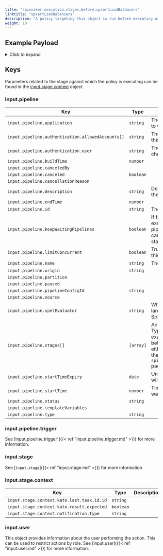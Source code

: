 ```yaml
---
title: "spinnaker.execution.stages.before.upsertLoadBalancers"
linktitle: "upsertLoadBalancers"
description: "A policy targeting this object is run before executing each task in a Create Load Balancers stage."
weight: 10
---
```

## Example Payload

<details><summary>Click to expand</summary>

```json
{
  "input": {
    "pipeline": {
      "application": "test",
      "authentication": {
        "allowedAccounts": [
          "spinnaker",
          "staging",
          "staging-ecs"
        ],
        "user": "myUserName"
      },
      "buildTime": 1620926703486,
      "canceled": false,
      "canceledBy": null,
      "cancellationReason": null,
      "description": null,
      "endTime": 1620926705283,
      "id": "01F5KC59TRGWKCP31C4N51CDSB",
      "initialConfig": {},
      "keepWaitingPipelines": false,
      "limitConcurrent": true,
      "name": "test",
      "notifications": [],
      "origin": "api",
      "partition": null,
      "paused": null,
      "pipelineConfigId": "6a4cff2e-8265-4584-8993-2da2eb6254f5",
      "source": null,
      "spelEvaluator": "v4",
      "stages": [],
      "startTime": 1620926703525,
      "startTimeExpiry": null,
      "status": "TERMINAL",
      "systemNotifications": [],
      "templateVariables": null,
      "trigger": {
        "artifacts": [
          {
            "artifactAccount": "myUserName",
            "customKind": false,
            "location": null,
            "metadata": {
              "id": "d14e7e5b-247c-455d-8260-9e9b0a3ae936"
            },
            "name": "manifests/deploy-spinnaker.yaml",
            "provenance": null,
            "reference": "Https://api.github.com/repos/myUserName/hostname/contents/manifests/deploy-spinnaker.yaml",
            "type": "github/file",
            "uuid": null,
            "version": "master"
          }
        ],
        "correlationId": null,
        "isDryRun": false,
        "isRebake": false,
        "isStrategy": false,
        "notifications": [],
        "other": {
          "artifacts": [
            {
              "artifactAccount": "myUserName",
              "customKind": false,
              "metadata": {
                "id": "d14e7e5b-247c-455d-8260-9e9b0a3ae936"
              },
              "name": "manifests/deploy-spinnaker.yaml",
              "reference": "Https://api.github.com/repos/myUserName/hostname/contents/manifests/deploy-spinnaker.yaml",
              "type": "github/file",
              "version": "master"
            }
          ],
          "dryRun": false,
          "enabled": false,
          "eventId": "c1090782-f485-490e-a2d7-31763b3bd4d8",
          "executionId": "01F5KC59TRGWKCP31C4N51CDSB",
          "expectedArtifacts": [
            {
              "boundArtifact": {
                "artifactAccount": "myUserName",
                "customKind": false,
                "metadata": {
                  "id": "d14e7e5b-247c-455d-8260-9e9b0a3ae936"
                },
                "name": "manifests/deploy-spinnaker.yaml",
                "reference": "Https://api.github.com/repos/myUserName/hostname/contents/manifests/deploy-spinnaker.yaml",
                "type": "github/file",
                "version": "master"
              },
              "defaultArtifact": {
                "artifactAccount": "myUserName",
                "customKind": false,
                "metadata": {
                  "id": "d14e7e5b-247c-455d-8260-9e9b0a3ae936"
                },
                "name": "manifests/deploy-spinnaker.yaml",
                "reference": "Https://api.github.com/repos/myUserName/hostname/contents/manifests/deploy-spinnaker.yaml",
                "type": "github/file",
                "version": "master"
              },
              "id": "05ad020e-73a6-49f2-9988-2073831219e9",
              "matchArtifact": {
                "artifactAccount": "myUserName",
                "customKind": true,
                "metadata": {
                  "id": "f7a9b229-0a23-42ab-82de-9990d77084df"
                },
                "name": "manifests/deploy-spinnaker.yaml",
                "type": "github/file"
              },
              "useDefaultArtifact": true,
              "usePriorArtifact": false
            }
          ],
          "notifications": [],
          "parameters": {},
          "preferred": false,
          "rebake": false,
          "resolvedExpectedArtifacts": [
            {
              "boundArtifact": {
                "artifactAccount": "myUserName",
                "customKind": false,
                "metadata": {
                  "id": "d14e7e5b-247c-455d-8260-9e9b0a3ae936"
                },
                "name": "manifests/deploy-spinnaker.yaml",
                "reference": "Https://api.github.com/repos/myUserName/hostname/contents/manifests/deploy-spinnaker.yaml",
                "type": "github/file",
                "version": "master"
              },
              "defaultArtifact": {
                "artifactAccount": "myUserName",
                "customKind": false,
                "metadata": {
                  "id": "d14e7e5b-247c-455d-8260-9e9b0a3ae936"
                },
                "name": "manifests/deploy-spinnaker.yaml",
                "reference": "Https://api.github.com/repos/myUserName/hostname/contents/manifests/deploy-spinnaker.yaml",
                "type": "github/file",
                "version": "master"
              },
              "id": "05ad020e-73a6-49f2-9988-2073831219e9",
              "matchArtifact": {
                "artifactAccount": "myUserName",
                "customKind": true,
                "metadata": {
                  "id": "f7a9b229-0a23-42ab-82de-9990d77084df"
                },
                "name": "manifests/deploy-spinnaker.yaml",
                "type": "github/file"
              },
              "useDefaultArtifact": true,
              "usePriorArtifact": false
            }
          ],
          "strategy": false,
          "type": "manual",
          "user": "myUserName"
        },
        "parameters": {},
        "resolvedExpectedArtifacts": [
          {
            "boundArtifact": {
              "artifactAccount": "myUserName",
              "customKind": false,
              "location": null,
              "metadata": {
                "id": "d14e7e5b-247c-455d-8260-9e9b0a3ae936"
              },
              "name": "manifests/deploy-spinnaker.yaml",
              "provenance": null,
              "reference": "Https://api.github.com/repos/myUserName/hostname/contents/manifests/deploy-spinnaker.yaml",
              "type": "github/file",
              "uuid": null,
              "version": "master"
            },
            "defaultArtifact": {
              "artifactAccount": "myUserName",
              "customKind": false,
              "location": null,
              "metadata": {
                "id": "d14e7e5b-247c-455d-8260-9e9b0a3ae936"
              },
              "name": "manifests/deploy-spinnaker.yaml",
              "provenance": null,
              "reference": "Https://api.github.com/repos/myUserName/hostname/contents/manifests/deploy-spinnaker.yaml",
              "type": "github/file",
              "uuid": null,
              "version": "master"
            },
            "id": "05ad020e-73a6-49f2-9988-2073831219e9",
            "matchArtifact": {
              "artifactAccount": "myUserName",
              "customKind": true,
              "location": null,
              "metadata": {
                "id": "f7a9b229-0a23-42ab-82de-9990d77084df"
              },
              "name": "manifests/deploy-spinnaker.yaml",
              "provenance": null,
              "reference": null,
              "type": "github/file",
              "uuid": null,
              "version": null
            },
            "useDefaultArtifact": true,
            "usePriorArtifact": false
          }
        ],
        "type": "manual",
        "user": "myUserName"
      },
      "type": "PIPELINE"
    },
    "stage": {
      "context": {
        "kato.last.task.id": {
          "id": "f377bbb1-d404-4ff7-8444-b25e5b3ccf10"
        },
        "kato.result.expected": true,
        "loadBalancers": [],
        "notification.type": "upsertloadbalancer",
        "targets": []
      },
      "endTime": null,
      "id": "01F5KC59VX3VNVYJ5PTGDJQ4PK",
      "lastModified": null,
      "name": "Create Load Balancers",
      "outputs": {},
      "parentStageId": null,
      "refId": "14",
      "requisiteStageRefIds": [],
      "scheduledTime": null,
      "startTime": 1620926703592,
      "startTimeExpiry": null,
      "status": "RUNNING",
      "syntheticStageOwner": null,
      "tasks": [
        {
          "endTime": 1620926704382,
          "id": "1",
          "implementingClass": "com.netflix.spinnaker.orca.clouddriver.tasks.loadbalancer.UpsertLoadBalancersTask",
          "loopEnd": false,
          "loopStart": false,
          "name": "upsertLoadBalancers",
          "stageEnd": false,
          "stageStart": true,
          "startTime": 1620926703674,
          "status": "SUCCEEDED"
        },
        {
          "endTime": null,
          "id": "2",
          "implementingClass": "com.netflix.spinnaker.orca.clouddriver.tasks.MonitorKatoTask",
          "loopEnd": false,
          "loopStart": false,
          "name": "monitorUpsert",
          "stageEnd": false,
          "stageStart": false,
          "startTime": 1620926705108,
          "status": "RUNNING"
        },
        {
          "endTime": null,
          "id": "3",
          "implementingClass": "com.netflix.spinnaker.orca.clouddriver.tasks.loadbalancer.UpsertLoadBalancerResultObjectExtrapolationTask",
          "loopEnd": false,
          "loopStart": false,
          "name": "extrapolateUpsertResult",
          "stageEnd": false,
          "stageStart": false,
          "startTime": null,
          "status": "NOT_STARTED"
        },
        {
          "endTime": null,
          "id": "4",
          "implementingClass": "com.netflix.spinnaker.orca.clouddriver.tasks.loadbalancer.UpsertLoadBalancerForceRefreshTask",
          "loopEnd": false,
          "loopStart": false,
          "name": "forceCacheRefresh",
          "stageEnd": true,
          "stageStart": false,
          "startTime": null,
          "status": "NOT_STARTED"
        }
      ],
      "type": "upsertLoadBalancers"
    },
    "user": {
      "isAdmin": false,
      "roles": [],
      "username": "myUserName"
    }
  }
}

```
</details>



## Keys

Parameters related to the stage against which the policy is executing can be found in the [input.stage.context](#inputstagecontext) object.

### input.pipeline

| Key                                               | Type      | Description                                                                                                                                                                                                                                                |
| ------------------------------------------------- | --------- | ---------------------------------------------------------------------------------------------------------------------------------------------------------------------------------------------------------------------------------------------------------- |
| `input.pipeline.application`                      | `string`  | The name of the Spinnaker application to which this pipeline belongs.                                                                                                                                                                                      |
| `input.pipeline.authentication.allowedAccounts[]` | `string`  | The list of accounts to which the user this stage is running as has access.                                                                                                                                                                                |
| `input.pipeline.authentication.user`              | `string`  | The Spinnaker user initiating the change.                                                                                                                                                                                                                  |
| `input.pipeline.buildTime`                        | `number`  |                                                                                                                                                                                                                                                            |
| `input.pipeline.canceledBy`                       | ` `       |                                                                                                                                                                                                                                                            |
| `input.pipeline.canceled`                         | `boolean` |                                                                                                                                                                                                                                                            |
| `input.pipeline.cancellationReason`               | ` `       |                                                                                                                                                                                                                                                            |
| `input.pipeline.description`                      | `string`  | Description of the pipeline defined in the UI                                                                                                                                                                                                              |
| `input.pipeline.endTime`                          | `number`  |                                                                                                                                                                                                                                                            |
| `input.pipeline.id`                               | `string`  | The unique ID of the pipeline                                                                                                                                                                                                                              |
| `input.pipeline.keepWaitingPipelines` | `boolean` | If false and concurrent pipeline execution is disabled, then the pipelines in the waiting queue will get canceled when the next execution starts. |
| `input.pipeline.limitConcurrent`                  | `boolean` | True if only 1 concurrent execution of this pipeline is allowed.                                                                                                                                                                                           |
| `input.pipeline.name`                             | `string`  | The name of this pipeline.                                                                                                                                                                                                                                 |
| `input.pipeline.origin`                           | `string`  |                                                                                                                                                                                                                                                            |
| `input.pipeline.partition`                        | ` `       |                                                                                                                                                                                                                                                            |
| `input.pipeline.paused`                           | ` `       |                                                                                                                                                                                                                                                            |
| `input.pipeline.pipelineConfigId`                 | `string`  |                                                                                                                                                                                                                                                            |
| `input.pipeline.source`                           | ` `       |                                                                                                                                                                                                                                                            |
| `input.pipeline.spelEvaluator`                    | `string`  | Which version of spring expression language is being used to evaluate SpEL.                                                                                                                                                                                |
| `input.pipeline.stages[]`                         | `[array]` | An array of the stages in the pipeline. Typically if you are writing a policy that examines multiple pipeline stages, it is better to write that policy against either the `opa.pipelines package`, or the `spinnaker.execution.pipelines.before` package. |
| `input.pipeline.startTimeExpiry`                  | `date `   | Unix epoch date at which the pipeline will expire.                                                                                                                                                                                                         |
| `input.pipeline.startTime`                        | `number`  | Timestamp from when the pipeline was started.                                                                                                                                                                                                              |
| `input.pipeline.status`                           | `string`  |                                                                                                                                                                                                                                                            |
| `input.pipeline.templateVariables`                | ` `       |                                                                                                                                                                                                                                                            |
| `input.pipeline.type`                             | `string`  |                                                                                                                                                                                                                                                            |

### input.pipeline.trigger

See [input.pipeline.trigger]({{< ref "input.pipeline.trigger.md" >}}) for more information.

### input.stage

See [`input.stage`]({{< ref "input.stage.md" >}}) for more information.

### input.stage.context

| Key                                        | Type      | Description                           |
| ------------------------------------------ | --------- | ------------------------------------- |
| `input.stage.context.kato.last.task.id.id` | `string`  |                                       |
| `input.stage.context.kato.result.expected` | `boolean` |                                       |
| `input.stage.context.notification.type`    | `string`  |          |


### input.user

This object provides information about the user performing the action. This can be used to restrict actions by role. See [input.user]({{< ref "input.user.md" >}}) for more information.
